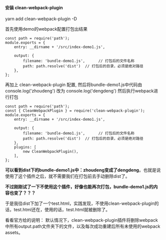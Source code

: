 #### 安装 clean-webpack-plugin
yarn add clean-webpack-plugin -D

首先使用demo的webpack配置打包出结果
```
const path = require('path');
module.exports = {
    entry: __dirname + '/src/index-demo1.js',

    output: {
        filename: 'bundle-demo1.js',      // 打包后的文件名称
        path: path.resolve('dist')  // 打包后的目录，必须是绝对路径
    },
};
```

再加上 clean-webpack-plugin 配置,
然后将bundle-demo1.js中代码由 console.log('zhoudeng') 改为 console.log('dengdeng')
然后执行webpack进行打包
```
const path = require('path');
const { CleanWebpackPlugin } = require('clean-webpack-plugin');
module.exports = {
    entry: __dirname + '/src/index-demo1.js',

    output: {
        filename: 'bundle-demo1.js',      // 打包后的文件名称
        path: path.resolve('dist')  // 打包后的目录，必须是绝对路径
    },
    plugins: [
        new CleanWebpackPlugin(),
    ],
};
```
**可以看到dist下的bundle-demo1.js中：zhoudeng变成了dengdeng**。也就是说使用了这个插件之后，就不需要我们在打包前去手动删除dist了。

**不过刚刚试了一下不使用这个插件，好像也能再次打包，bundle-demo1.js的内容也变了？？？**

于是我往dist下加了一个test.html，实践发现，不使用clean-webpack-plugin的话，test.html还在，使用的话，test.html就被删除了。

看看官方给的说明：
默认情况下，clean-webpack-plugin插件将删除webpack中所有output.path文件夹下的文件，以及每次成功重建后所有未使用的webpack assets。